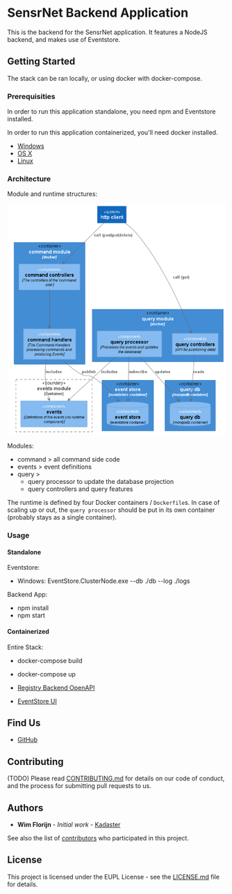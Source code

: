 # SensrNet Backend Application

This is the backend for the SensrNet application. It features a NodeJS backend, and makes use of Eventstore.

## Getting Started

The stack can be ran locally, or using docker with docker-compose.

### Prerequisities

In order to run this application standalone, you need npm and Eventstore installed.

In order to run this application containerized, you'll need docker installed.

* [Windows](https://docs.docker.com/windows/started)
* [OS X](https://docs.docker.com/mac/started/)
* [Linux](https://docs.docker.com/linux/started/)

### Architecture

Module and runtime structures:

![Dependency Graph](docs/images/dependency-graph.png)

Modules:

- command > all command side code
- events > event definitions
- query > 
  - query processor to update the database projection
  - query controllers and query features

The runtime is defined by four Docker containers / `Dockerfile`s. In case of scaling up or out, the `query processor` should be put in its own container (probably stays as a single container).

### Usage

#### Standalone

Eventstore:
* Windows: EventStore.ClusterNode.exe --db ./db --log ./logs

Backend App:
* npm install
* npm start

#### Containerized
Entire Stack:
* docker-compose build
* docker-compose up

* [Registry Backend OpenAPI](http://localhost:3000/api/)
* [EventStore UI](http://localhost:2113/web/index.html#/streams)

## Find Us

* [GitHub](https://github.com/kad-floriw)

## Contributing

(TODO) Please read [CONTRIBUTING.md](CONTRIBUTING.md) for details on our code of conduct, and the process for submitting pull requests to us.

## Authors

* **Wim Florijn** - *Initial work* - [Kadaster](https://kadaster.nl)

See also the list of [contributors](https://github.com/your/repository/contributors) who 
participated in this project.

## License

This project is licensed under the EUPL License - see the [LICENSE.md](LICENSE.md) file for details.
